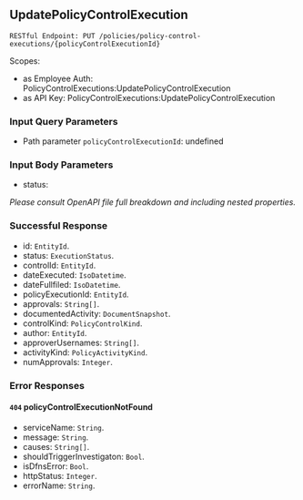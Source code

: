 
## UpdatePolicyControlExecution
`RESTful Endpoint: PUT /policies/policy-control-executions/{policyControlExecutionId}`

Scopes:
 * as Employee Auth: PolicyControlExecutions:UpdatePolicyControlExecution
 * as API Key: PolicyControlExecutions:UpdatePolicyControlExecution


### Input Query Parameters
* Path parameter `policyControlExecutionId`: undefined
### Input Body Parameters
* status: 

_Please consult OpenAPI file full breakdown and including nested properties._
### Successful Response
* id: `EntityId`. 
* status: `ExecutionStatus`. 
* controlId: `EntityId`. 
* dateExecuted: `IsoDatetime`. 
* dateFullfiled: `IsoDatetime`. 
* policyExecutionId: `EntityId`. 
* approvals: `String[]`. 
* documentedActivity: `DocumentSnapshot`. 
* controlKind: `PolicyControlKind`. 
* author: `EntityId`. 
* approverUsernames: `String[]`. 
* activityKind: `PolicyActivityKind`. 
* numApprovals: `Integer`.
### Error Responses
#### `404` **policyControlExecutionNotFound** 

* serviceName: `String`. 
* message: `String`. 
* causes: `String[]`. 
* shouldTriggerInvestigaton: `Bool`. 
* isDfnsError: `Bool`. 
* httpStatus: `Integer`. 
* errorName: `String`.



